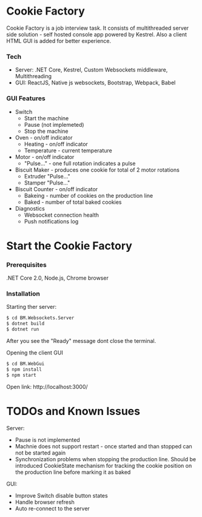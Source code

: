 # Cookie Factory

Cookie Factory is a job interview task. It consists of multithreaded server side solution - self hosted console app powered by Kestrel. Also a client HTML GUI is added for better experience. 

### Tech
* Server: .NET Core, Kestrel, Custom Websockets middleware, Multithreading 
* GUI: ReactJS, Native js websockets, Bootstrap, Webpack, Babel

### GUI Features
* Switch
    * Start the machine
    * Pause (not implemeted)
    * Stop the machine
* Oven - on/off indicator
    * Heating - on/off indicator
    * Temperature - current temperature
* Motor - on/off indicator
    *  "Pulse..." - one full rotation indicates a pulse
* Biscuit Maker - produces one cookie for total of 2 motor rotations
    * Extruder "Pulse..."
    * Stamper "Pulse..."
* Biscuit Counter - on/off indicator
    * Bakeing - number of cookies on the production line
    * Baked - number of total baked cookies
* Diagnostics
    * Websocket connection health
    * Push notifications log

# Start the Cookie Factory
### Prerequisites
.NET Core 2.0, Node.js, Chrome browser 
### Installation
Starting ther server:
```sh
$ cd BM.Websockets.Server
$ dotnet build
$ dotnet run
```

After you see the "Ready" message dont close the terminal.

Opening the client GUI

```sh
$ cd BM.WebGui
$ npm install
$ npm start
```
Open link: http://localhost:3000/

# TODOs and Known Issues
Server:
* Pause is not implemented
* Machnie does not support restart - once started and than stopped can not be started again
* Synchronization problems when stopping the production line. Should be introduced CookieState mechanism for tracking the cookie position on the production line before marking it as baked

GUI:
* Improve Switch disable button states
* Handle browser refresh
* Auto re-connect to the server


